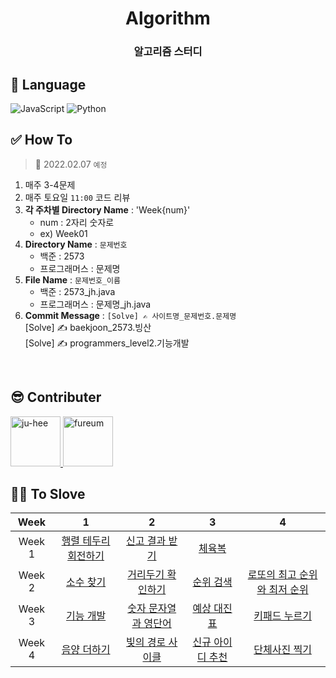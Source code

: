 <div align="center">
  <h1>Algorithm</h1>
  <h3>알고리즘 스터디</h3>
</div>

## 🔨 Language
![JavaScript](https://img.shields.io/badge/-JavaScript-F7DF1E?style=flat&logo=JavaScript&logoColor=black)
![Python](https://img.shields.io/badge/-Python-00599C?style=flat&logo=Python&logoColor=white)

## ✅ How To
> 📅 2022.02.07 `예정`
1. 매주 3-4문제
2. 매주 토요일 `11:00` 코드 리뷰
3. **각 주차별 Directory Name** : 'Week{num}'
    - num : 2자리 숫자로
    - ex) Week01
4. **Directory Name** : `문제번호`
    - 백준 : 2573
    - 프로그래머스 : 문제명
5. **File Name** : `문제번호_이름`  
    - 백준 : 2573_jh.java  
    - 프로그래머스 : 문제명_jh.java
6. **Commit Message** : `[Solve] ✍ 사이트명_문제번호.문제명`  
  [Solve] ✍ baekjoon_2573.빙산  
  [Solve] ✍ programmers_level2.기능개발
  
<br />

## 😎 Contributer
<a href = "https://github.com/maywngml">
  <img src="https://avatars.githubusercontent.com/u/50205928?s=400&v=4" alt="ju-hee" width="80" style="max-width:100%" />
</a>
<a href = "https://github.com/pur3um">
  <img src="https://avatars.githubusercontent.com/u/99007025?v=4" alt="fureum" width="80" style="max-width:100%" />
</a>

<br />

## 👩‍💻 To Slove
|Week|1|2|3|4|
|:---:|:---:|:---:|:---:|:---:|
|Week 1|[행렬 테두리 회전하기](https://programmers.co.kr/learn/courses/30/lessons/77485)|[신고 결과 받기](https://programmers.co.kr/learn/courses/30/lessons/92334)|[체육복](https://programmers.co.kr/learn/courses/30/lessons/42862)| |
|Week 2|[소수 찾기](https://programmers.co.kr/learn/courses/30/lessons/12921)|[거리두기 확인하기](https://programmers.co.kr/learn/courses/30/lessons/81302)|[순위 검색](https://programmers.co.kr/learn/courses/30/lessons/72412)|[로또의 최고 순위와 최저 순위](https://programmers.co.kr/learn/courses/30/lessons/77484)| |
|Week 3|[기능 개발](https://programmers.co.kr/learn/courses/30/lessons/42586)|[숫자 문자열과 영단어](https://programmers.co.kr/learn/courses/30/lessons/81301)|[예상 대진표](https://programmers.co.kr/learn/courses/30/lessons/12985)|[키패드 누르기](https://programmers.co.kr/learn/courses/30/lessons/67256)| |
|Week 4|[음양 더하기](https://programmers.co.kr/learn/courses/30/lessons/76501)|[빛의 경로 사이클](https://programmers.co.kr/learn/courses/30/lessons/86052)|[신규 아이디 추천](https://programmers.co.kr/learn/courses/30/lessons/72410)|[단체사진 찍기](https://programmers.co.kr/learn/courses/30/lessons/1835)
